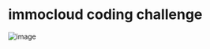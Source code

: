 # immocloud coding challenge

![image](https://github.com/patrickkuhlmann/coding-challenge/assets/20649209/f999f8e5-6487-4e50-bd95-ce973fa96327)
